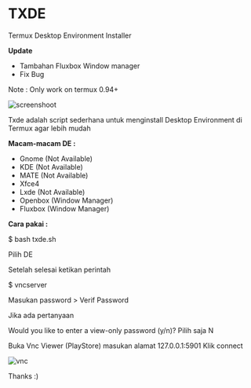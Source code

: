 # TXDE
Termux Desktop Environment Installer

**Update**
- Tambahan Fluxbox Window manager
- Fix Bug

Note : Only work on termux 0.94+

![screenshoot](https://i.ibb.co/6JNp0BH/Screenshot-20200804-005958.png)

Txde adalah script sederhana untuk menginstall
Desktop Environment di Termux agar lebih mudah

**Macam-macam DE :**

* Gnome (Not Available)
* KDE (Not Available)
* MATE (Not Available)
* Xfce4
* Lxde (Not Available)
* Openbox (Window Manager)
* Fluxbox (Window Manager)

**Cara pakai :**

$ bash txde.sh

Pilih DE

Setelah selesai ketikan perintah 

$ vncserver

Masukan password > Verif Password

Jika ada pertanyaan 

Would you like to enter a view-only password (y/n)?
Pilih saja N

Buka Vnc Viewer (PlayStore) masukan alamat 127.0.0.1:5901
Klik connect

![vnc](https://i.ibb.co/RH1y3sJ/Screenshot-20200804-010120.png)

Thanks :)
